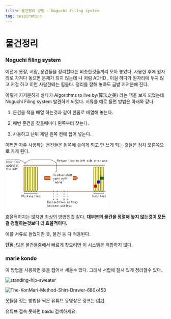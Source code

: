 ```yaml
---
title: 물건정리 방법 - Noguchi filing system
tag: inspiration
---
```




#                            물건정리

### Noguchi filing system

예전에 옷장, 서랍, 문건들을 정리할때는 비슷한것들끼리 모아 놓았다. 사용한 후에 원자리로 가져다 놓으면 문제가 되지 않는데 나 처럼 ADHD , 이걸 하다가 원자리에 두지 않고 저걸 하고 이런 사람한테는 힘들다.  정리를 잘해 놓아도 금방 지저분해 진다. 



이렇게 지저분하게 살다가 Algorithms to live by(算法之美) 라는 책을 보게 되었는데 Noguchi Filing system 발견하게 되었다. 서류를 예로 들면  방법은 아래와 같다.

1. 문건을 책을 배열 하는것과 같이 한줄로 배열해 놓는다.

2. 매번 문건을 찾을때마다 왼쪽부터 찾는다.

3. 사용하고 난뒤 제일 왼쪽 켠에 집어 넣는다. 

이러면 자주 사용하는 문건들은 왼쪽에 놓이게 되고 안 쓰게 되는 것들은 점차 오른쪽으로 가게 된다.

<img src="/assets/images/download.png" />

효율적이지는 않지만 최상의 방법인것 같다. **대부분의 물건을 정열해 놓지 않는것이 모든걸 정열하는것보다 더 효율적이다.**

예를 서류로 들었지만 옷, 물건 등 다 적용된다.

**단점**: 많은 물건들중에서 빠르게 찾으려면 이 시스템은 적합하지 않다.

### marie kondo

이 방법을 사용하면 옷을 접어서 세울수 있다. 그래서 서랍에 질서 있게 정리할수 있다.

![standing-hip-sweater](/Users/gaozhenan/Documents/GitHub/LucasGoh.github.io/assets/images/standing-hip-sweater.jpeg)

![The-KonMari-Method-Shirt-Drawer-680x453](/Users/gaozhenan/Documents/GitHub/LucasGoh.github.io/assets/images/The-KonMari-Method-Shirt-Drawer-680x453.jpeg)



옷들을 접는 방법을 찍은 유튜브 동영상은 링크는 [여기](https://www.youtube.com/watch?v=IjkmqbJTLBM).

유튜브 접속 못하면 baidu 검색하세요.
